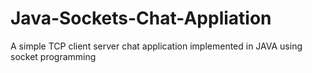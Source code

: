 # Java-Sockets-Chat-Appliation
A simple  TCP client server chat application implemented in JAVA using socket programming
